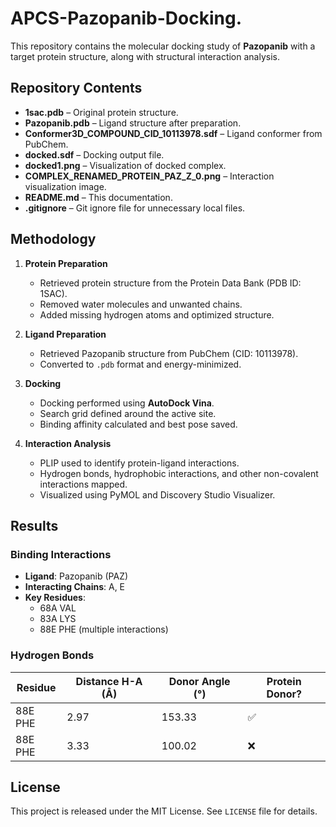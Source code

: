 # APCS-Pazopanib-Docking.


This repository contains the molecular docking study of **Pazopanib** with a target protein structure, along with structural interaction analysis.

##  Repository Contents

- **1sac.pdb** – Original protein structure.
- **Pazopanib.pdb** – Ligand structure after preparation.
- **Conformer3D_COMPOUND_CID_10113978.sdf** – Ligand conformer from PubChem.
- **docked.sdf** – Docking output file.
- **docked1.png** – Visualization of docked complex.
- **COMPLEX_RENAMED_PROTEIN_PAZ_Z_0.png** – Interaction visualization image.
- **README.md** – This documentation.
- **.gitignore** – Git ignore file for unnecessary local files.

##  Methodology

1. **Protein Preparation**
   - Retrieved protein structure from the Protein Data Bank (PDB ID: 1SAC).
   - Removed water molecules and unwanted chains.
   - Added missing hydrogen atoms and optimized structure.

2. **Ligand Preparation**
   - Retrieved Pazopanib structure from PubChem (CID: 10113978).
   - Converted to `.pdb` format and energy-minimized.

3. **Docking**
   - Docking performed using **AutoDock Vina**.
   - Search grid defined around the active site.
   - Binding affinity calculated and best pose saved.

4. **Interaction Analysis**
   - PLIP used to identify protein-ligand interactions.
   - Hydrogen bonds, hydrophobic interactions, and other non-covalent interactions mapped.
   - Visualized using PyMOL and Discovery Studio Visualizer.

##  Results

### Binding Interactions
- **Ligand**: Pazopanib (PAZ)
- **Interacting Chains**: A, E
- **Key Residues**:
  - 68A VAL
  - 83A LYS
  - 88E PHE (multiple interactions)

### Hydrogen Bonds
| Residue | Distance H-A (Å) | Donor Angle (°) | Protein Donor? |
|---------|------------------|-----------------|----------------|
| 88E PHE | 2.97              | 153.33          | ✅ |
| 88E PHE | 3.33              | 100.02          | ❌ |



##  License
This project is released under the MIT License. See `LICENSE` file for details.
